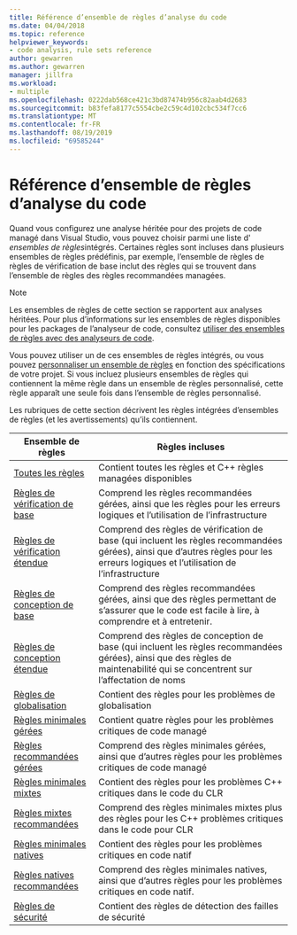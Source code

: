 ```yaml
---
title: Référence d’ensemble de règles d’analyse du code
ms.date: 04/04/2018
ms.topic: reference
helpviewer_keywords:
- code analysis, rule sets reference
author: gewarren
ms.author: gewarren
manager: jillfra
ms.workload:
- multiple
ms.openlocfilehash: 0222dab568ce421c3bd87474b956c82aab4d2683
ms.sourcegitcommit: b83fefa8177c5554cbe2c59c4d102cbc534f7cc6
ms.translationtype: MT
ms.contentlocale: fr-FR
ms.lasthandoff: 08/19/2019
ms.locfileid: "69585244"
---
```

# <a name="code-analysis-rule-set-reference"></a>Référence d’ensemble de règles d’analyse du code

Quand vous configurez une analyse héritée pour des projets de code managé dans Visual Studio, vous pouvez choisir parmi une liste d' *ensembles de règles*intégrés. Certaines règles sont incluses dans plusieurs ensembles de règles prédéfinis, par exemple, l’ensemble de règles de règles de vérification de base inclut des règles qui se trouvent dans l’ensemble de règles des règles recommandées managées.

> [!NOTE]
> Les ensembles de règles de cette section se rapportent aux analyses héritées. Pour plus d’informations sur les ensembles de règles disponibles pour les packages de l’analyseur de code, consultez [utiliser des ensembles de règles avec des analyseurs de code](analyzer-rule-sets.md).

Vous pouvez utiliser un de ces ensembles de règles intégrés, ou vous pouvez [personnaliser un ensemble de règles](../code-quality/how-to-create-a-custom-rule-set.md) en fonction des spécifications de votre projet. Si vous incluez plusieurs ensembles de règles qui contiennent la même règle dans un ensemble de règles personnalisé, cette règle apparaît une seule fois dans l’ensemble de règles personnalisé.

Les rubriques de cette section décrivent les règles intégrées d’ensembles de règles (et les avertissements) qu’ils contiennent.

| Ensemble de règles | Règles incluses |
| - | - |
| [Toutes les règles](all-rules-rule-set.md) | Contient toutes les règles et C++ règles managées disponibles |
| [Règles de vérification de base](basic-correctness-rules-rule-set-for-managed-code.md) | Comprend les règles recommandées gérées, ainsi que les règles pour les erreurs logiques et l’utilisation de l’infrastructure |
| [Règles de vérification étendue](extended-correctness-rules-rule-set-for-managed-code.md) | Comprend des règles de vérification de base (qui incluent les règles recommandées gérées), ainsi que d’autres règles pour les erreurs logiques et l’utilisation de l’infrastructure |
| [Règles de conception de base](basic-design-guideline-rules-rule-set-for-managed-code.md) | Comprend des règles recommandées gérées, ainsi que des règles permettant de s’assurer que le code est facile à lire, à comprendre et à entretenir. |
| [Règles de conception étendue](extended-design-guidelines-rules-rule-set-for-managed-code.md) | Comprend des règles de conception de base (qui incluent les règles recommandées gérées), ainsi que des règles de maintenabilité qui se concentrent sur l’affectation de noms |
| [Règles de globalisation](globalization-rules-rule-set-for-managed-code.md) | Contient des règles pour les problèmes de globalisation |
| [Règles minimales gérées](managed-minimum-rules-rule-set-for-managed-code.md) | Contient quatre règles pour les problèmes critiques de code managé |
| [Règles recommandées gérées](managed-recommended-rules-rule-set-for-managed-code.md) | Comprend des règles minimales gérées, ainsi que d’autres règles pour les problèmes critiques de code managé |
| [Règles minimales mixtes](mixed-minimum-rules-rule-set.md) | Contient des règles pour les problèmes C++ critiques dans le code du CLR |
| [Règles mixtes recommandées](mixed-recommended-rules-rule-set.md) | Comprend des règles minimales mixtes plus des règles pour les C++ problèmes critiques dans le code pour CLR |
| [Règles minimales natives](native-minimum-rules-rule-set.md) | Contient des règles pour les problèmes critiques en code natif |
| [Règles natives recommandées](native-recommended-rules-rule-set.md) | Comprend des règles minimales natives, ainsi que d’autres règles pour les problèmes critiques en code natif. |
| [Règles de sécurité](security-rules-rule-set-for-managed-code.md) | Contient des règles de détection des failles de sécurité |